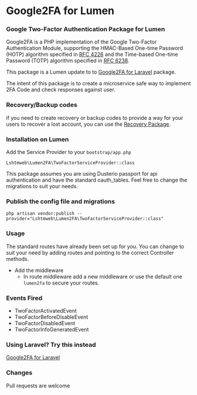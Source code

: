 # Google2FA for Lumen

### Google Two-Factor Authentication Package for Lumen

Google2FA is a PHP implementation of the Google Two-Factor Authentication Module, supporting the HMAC-Based One-time Password (HOTP) algorithm specified in [RFC 4226](https://tools.ietf.org/html/rfc4226) and the Time-based One-time Password (TOTP) algorithm specified in [RFC 6238](https://tools.ietf.org/html/rfc6238).

This package is a Lumen update to  to [Google2FA for Laravel](https://packagist.org/packages/pragmarx/google2fa) package.

The intent of this package is to create a microservice safe way to implement 2FA Code and check responses against user.

### Recovery/Backup codes

if you need to create recovery or backup codes to provide a way for your users to recover a lost account, you can use the [Recovery Package](https://github.com/antonioribeiro/recovery). 

### Installation on Lumen
Add the Service Provider to your `bootstrap/app.php`

    Lshtmweb\Lumen2FA\TwoFactorServiceProvider::class
    
This package assumes you are using Dusterio passport for api authentication and have the standard oauth_tables. Feel free to change the migrations to suit your needs.

### Publish the config file and migrations
    php artisan vendor:publish --provider="Lshtmweb\Lumen2FA\TwoFactorServiceProvider::class"
    
### Usage
The standard routes have already been set up for you. You can change to suit your need by adding routes and pointing to the correct Controller methods.

- Add the middleware
  - In route middleware add a new middleware or use the default one `lumen2fa` to secure your routes.

### Events Fired
- TwoFactorActivatedEvent
- TwoFactorBeforeDisableEvent
- TwoFactorDisabledEvent
- TwoFactorInfoGeneratedEvent

### Using Laravel? Try this instead
[Google2FA for Laravel](https://packagist.org/packages/pragmarx/google2fa) 

### Changes
Pull requests are welcome